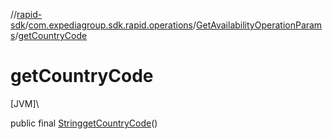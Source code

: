 //[rapid-sdk](../../../index.md)/[com.expediagroup.sdk.rapid.operations](../index.md)/[GetAvailabilityOperationParams](index.md)/[getCountryCode](get-country-code.md)

# getCountryCode

[JVM]\

public final [String](https://docs.oracle.com/javase/8/docs/api/java/lang/String.html)[getCountryCode](get-country-code.md)()
